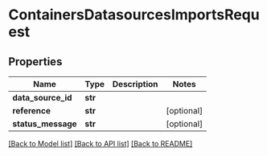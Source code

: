 # ContainersDatasourcesImportsRequest

## Properties
Name | Type | Description | Notes
------------ | ------------- | ------------- | -------------
**data_source_id** | **str** |  | 
**reference** | **str** |  | [optional] 
**status_message** | **str** |  | [optional] 

[[Back to Model list]](../README.md#documentation-for-models) [[Back to API list]](../README.md#documentation-for-api-endpoints) [[Back to README]](../README.md)

